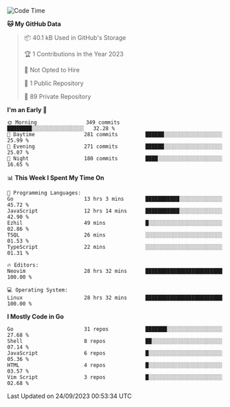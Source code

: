 
<!--START_SECTION:waka-->
![Code Time](http://img.shields.io/badge/Code%20Time-4%2C035%20hrs%2030%20mins-blue)

**🐱 My GitHub Data** 

> 📦 40.1 kB Used in GitHub's Storage 
 > 
> 🏆 1 Contributions in the Year 2023
 > 
> 🚫 Not Opted to Hire
 > 
> 📜 1 Public Repository 
 > 
> 🔑 89 Private Repository 
 > 
**I'm an Early 🐤** 

```text
🌞 Morning                349 commits         ████████░░░░░░░░░░░░░░░░░   32.28 % 
🌆 Daytime                281 commits         ██████░░░░░░░░░░░░░░░░░░░   25.99 % 
🌃 Evening                271 commits         ██████░░░░░░░░░░░░░░░░░░░   25.07 % 
🌙 Night                  180 commits         ████░░░░░░░░░░░░░░░░░░░░░   16.65 % 
```


📊 **This Week I Spent My Time On** 

```text
💬 Programming Languages: 
Go                       13 hrs 3 mins       ███████████░░░░░░░░░░░░░░   45.72 % 
JavaScript               12 hrs 14 mins      ███████████░░░░░░░░░░░░░░   42.90 % 
Ezhil                    49 mins             █░░░░░░░░░░░░░░░░░░░░░░░░   02.86 % 
TSQL                     26 mins             ░░░░░░░░░░░░░░░░░░░░░░░░░   01.53 % 
TypeScript               22 mins             ░░░░░░░░░░░░░░░░░░░░░░░░░   01.31 % 

🔥 Editors: 
Neovim                   28 hrs 32 mins      █████████████████████████   100.00 % 

💻 Operating System: 
Linux                    28 hrs 32 mins      █████████████████████████   100.00 % 
```

**I Mostly Code in Go** 

```text
Go                       31 repos            ███████░░░░░░░░░░░░░░░░░░   27.68 % 
Shell                    8 repos             ██░░░░░░░░░░░░░░░░░░░░░░░   07.14 % 
JavaScript               6 repos             █░░░░░░░░░░░░░░░░░░░░░░░░   05.36 % 
HTML                     4 repos             █░░░░░░░░░░░░░░░░░░░░░░░░   03.57 % 
Vim Script               3 repos             █░░░░░░░░░░░░░░░░░░░░░░░░   02.68 % 
```




 Last Updated on 24/09/2023 00:53:34 UTC
<!--END_SECTION:waka-->
